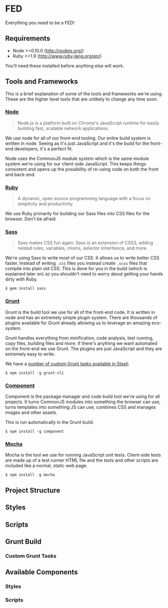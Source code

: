 FED
===

Everything you need to be a FED!

## Requirements

* Node >=0.10.0 (http://nodejs.org/)
* Ruby >=1.9 (http://www.ruby-lang.org/en/)

You'll need these installed before anything else will work.

## Tools and Frameworks

This is a brief explanation of some of the tools and frameworks we're using. These are the higher level
tools that are unlikely to change any time soon.

### [Node](http://nodejs.org/)

> Node.js is a platform built on Chrome's JavaScript runtime for easily building fast, scalable network applications.

We use node for all of our front-end tooling. Our entire build system is written in node. Seeing as it's just 
JavaScript and it's the build for the front-end developers, it's a perfect fit.

Node uses the CommonJS module system which is the same module system we're using for our client-side JavaScript.
This keeps things consistent and opens up the possibility of re-using code on both the front and back-end.

### [Ruby](http://www.ruby-lang.org/en/)

> A dynamic, open source programming language with a focus on simplicity and productivity.

We use Ruby primarily for building our Sass files into CSS files for the browser. Don't be afraid.

### [Sass](http://sass-lang.com/)

> Sass makes CSS fun again. Sass is an extension of CSS3, adding nested rules, variables, mixins, selector inheritance, and more.

We're using Sass to write most of our CSS. It allows us to write better CSS faster. Instead of writing `.css` files
you instead create `.scss` files that compile into plain old CSS. This is done for you in the build (which is explained
later on) so you shouldn't need to worry about getting your hands dirty with Ruby.

```
$ gem install sass
```

### [Grunt](http://gruntjs.com)

Grunt is the build tool we use for all of the front-end code. It is written in node and has an extremely simple
plugin system. There are thousands of plugins available for Grunt already allowing us to leverage an amazing
eco-system.

Grunt handles everything from minification, code analysis, test running, copy files, building files and more.
If there's anything we want automated on the front-end we use Grunt. The plugins are just JavaScript and they
are extremely easy to write.

We have a [number of custom Grunt tasks available in Stash](http://ntlvmbld01:7990/projects/GT)

```
$ npm install -g grunt-cli
```

### [Component](http://github.com/component/component)

Component is the package manager and code build tool we're using for all projects. It turns CommonJS modules into something
the browser can use, turns templates into something JS can use, combines CSS and manages images and other assets.

This is run automatically in the Grunt build.

```
$ npm install -g component
```

### [Mocha](http://visionmedia.github.io/mocha/)

Mocha is the tool we use for running JavaScript unit tests. Client-side tests are made up of a test runner HTML file
and the tests and other scripts are included like a normal, static web page.

```
$ npm install -g mocha
```

## Project Structure

## Styles

## Scripts
## Grunt Build

### Custom Grunt Tasks

## Available Components

### Styles

### Scripts
